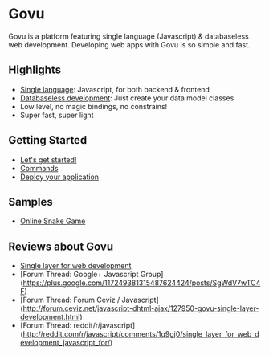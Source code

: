 Govu
========================
Govu is a platform featuring single language (Javascript) & databaseless web development. Developing web apps with Govu is so simple and fast.

## Highlights ##

- [Single language](https://github.com/easylibs/govu/wiki/Single-Language-Web-Development): Javascript, for both backend & frontend
- [Databaseless development](https://github.com/easylibs/govu/wiki/Databaseless-Web-Development): Just create your data model classes
- Low level, no magic bindings, no constrains!
- Super fast, super light

## Getting Started ##

* [Let's get started!](https://github.com/easylibs/govu/wiki/Getting-Started)
* [Commands](https://github.com/easylibs/govu/wiki/Commands)
* [Deploy your application](https://github.com/easylibs/govu/wiki/Deploying-your-applications)

## Samples ##
* [Online Snake Game](http://snakegame.codegovu.com)

## Reviews about Govu ##

* [Single layer for web development](https://medium.com/p/8e52071ff1bb)
* [Forum Thread: Google+ Javascript Group] (https://plus.google.com/117249381315487624424/posts/SgWdV7wTC4F)
* [Forum Thread: Forum Ceviz / Javascript] (http://forum.ceviz.net/javascript-dhtml-ajax/127950-govu-single-layer-development.html)
* [Forum Thread: reddit/r/javascript] (http://reddit.com/r/javascript/comments/1q9gj0/single_layer_for_web_development_javascript_for/)
